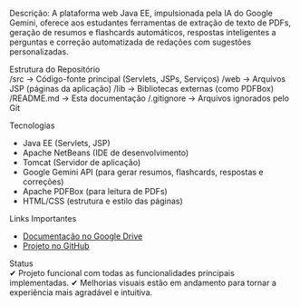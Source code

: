 Descrição:
A plataforma web Java EE, impulsionada pela IA do Google Gemini, oferece aos estudantes ferramentas de extração de texto de PDFs, geração de resumos e flashcards automáticos, respostas inteligentes a perguntas e correção automatizada de redações com sugestões personalizadas.

Estrutura do Repositório  
/src              → Código-fonte principal (Servlets, JSPs, Serviços)
/web              → Arquivos JSP (páginas da aplicação)
/lib              → Bibliotecas externas (como PDFBox)
/README.md        → Esta documentação
/.gitignore       → Arquivos ignorados pelo Git

Tecnologias  
- Java EE (Servlets, JSP)
- Apache NetBeans (IDE de desenvolvimento)
- Tomcat (Servidor de aplicação)
- Google Gemini API (para gerar resumos, flashcards, respostas e correções)
- Apache PDFBox (para leitura de PDFs)
- HTML/CSS (estrutura e estilo das páginas)

Links Importantes  
- [Documentação no Google Drive](https://docs.google.com/document/d/1qfVvh0RTGFYgaV2e6s6SmhDBZz5oyZyAKm7IGAJzICc/edit?usp=sharing)  
- [Projeto no GitHub](https://github.com/Millasanches55/ProjetoPoo.git)

Status  
✔ Projeto funcional com todas as funcionalidades principais implementadas.
✔ Melhorias visuais estão em andamento para tornar a experiência mais agradável e intuitiva.



